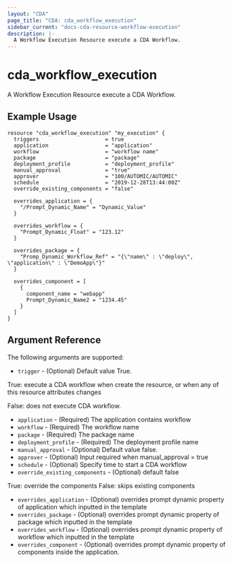 ```yaml
---
layout: "CDA"
page_title: "CDA: cda_workflow_execution"
sidebar_current: "docs-cda-resource-workflow-execution"
description: |-
  A Workflow Execution Resource execute a CDA Workflow.
---
```


# cda_workflow_execution

A Workflow Execution Resource execute a CDA Workflow.

## Example Usage

```hcl
resource "cda_workflow_execution" "my_execution" {
  triggers                     = true 
  application                  = "application" 
  workflow                     = "workflow name" 
  package                      = "package" 
  deployment_profile           = "deployment_profile" 
  manual_approval              = "true" 
  approver                     = "100/AUTOMIC/AUTOMIC"
  schedule                     = "2019-12-28T13:44:00Z"
  override_existing_components = "false"

  overrides_application = {
    "/Prompt_Dynamic_Name" = "Dynamic_Value"
  }

  overrides_workflow = {
    "Prompt_Dynamic_Float" = "123.12"
  }

  overrides_package = {
    "Promp_Dynamic_Workflow_Ref" = "{\"name\" : \"deploy\", \"application\" : \"DemoApp\"}"
  }

  overrides_component = [
    {
      component_name = "webapp"
      Prompt_Dynamic_Name2 = "1234.45"
    }
  ]
}
```

## Argument Reference

The following arguments are supported:

- `trigger` - (Optional) Default value True.
 
True: execute a CDA workflow when create the resource, or when any of this resource attributes changes

False: does not execute CDA workflow.

- `application` - (Required) The application contains workflow
- `workflow` - (Required) The workflow name
- `package` - (Required) The package name
- `deployment_profile` - (Required) The deployment profile name
- `manual_approval` - (Optional) Default value false.
- `approver` - (Optional) Input required when manual_approval = true
- `schedule` - (Optional) Specify time to start a CDA workflow
- `override_existing_components` - (Optional) default false

 True: override the components
 False: skips existing components
 
 - `overrides_application` - (Optional) overrides prompt dynamic property of application which inputted in the template
 - `overrides_package` - (Optional) overrides prompt dynamic property of package which inputted in the template
 - `overrides_workflow` - (Optional) overrides prompt dynamic property of workflow which inputted in the template
 - `overrides_component` - (Optional) overrides prompt dynamic property of components inside the application.
 

